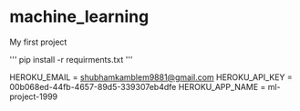 # machine_learning
My first project 


'''
pip install -r requirments.txt
'''

HEROKU_EMAIL = shubhamkamblem9881@gmail.com
HEROKU_API_KEY = 00b068ed-44fb-4657-89d5-339307eb4dfe
HEROKU_APP_NAME =  ml-project-1999